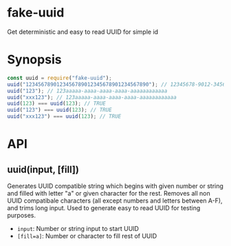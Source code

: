 # fake-uuid

Get deterministic and easy to read UUID for simple id

# Synopsis

```js
const uuid = require("fake-uuid");
uuid("1234567890123456789012345678901234567890"); // 12345678-9012-3456-7890-123456789012
uuid("123"); // 123aaaaa-aaaa-aaaa-aaaa-aaaaaaaaaaaa
uuid("xxx123"); // 123aaaaa-aaaa-aaaa-aaaa-aaaaaaaaaaaa
uuid(123) === uuid(123); // TRUE
uuid("123") === uuid(123); // TRUE
uuid("xxx123") === uuid(123); // TRUE
```

# API

## uuid(input, [fill])

Generates UUID compatible string which begins with given number or string and filled with letter "a" or given character for the rest.
Removes all non UUID compatibale characters (all except numbers and letters between A-F), and trims long input.
Used to generate easy to read UUID for testing purposes.

- `input`: Number or string input to start UUID
- `[fill=a]`: Number or character to fill rest of UUID

